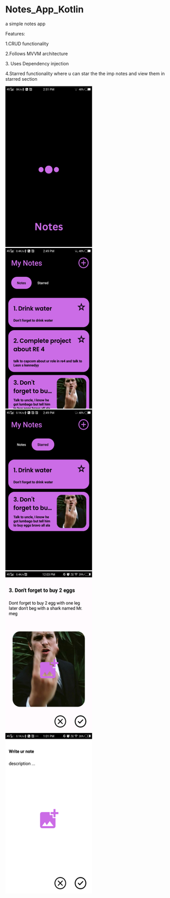 # Notes_App_Kotlin
a simple notes app
<br>

Features:
<p>1.CRUD functionality</p>
<p>2.Follows MVVM architecture</p>
<p>3. Uses Dependency injection</p>
<p></p>4.Starred functionality where u can star the the imp notes and view them in starred section</p>



<img src="https://github.com/shalenMathew/Notes_App_JAVA/blob/master/github%20pics/Screenshot_20230915_145116.png" alt="Splash_Screen" width="270" height="500">
<img src="https://github.com/shalenMathew/Notes_App_JAVA/blob/master/github%20pics/Screenshot_20230915_144937.png" alt="main" width="270" height="500">
<img src="https://github.com/shalenMathew/Notes_App_JAVA/blob/master/github%20pics/Screenshot_20230915_144954.png" alt="starr" width="270" height="500">
<img src="https://github.com/shalenMathew/Notes-App-Kotlin/blob/master/Pics/new.png" alt="starr" width="270" height="500">
<img src="https://github.com/shalenMathew/Notes-App-Kotlin/blob/master/Pics/new2.png" alt="starr" width="270" height="500">
